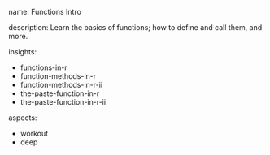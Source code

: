 name: Functions Intro

description: Learn the basics of functions; how to define and call them, and more.

insights:
  - functions-in-r
  - function-methods-in-r
  - function-methods-in-r-ii
  - the-paste-function-in-r
  - the-paste-function-in-r-ii


aspects:
  - workout
  - deep